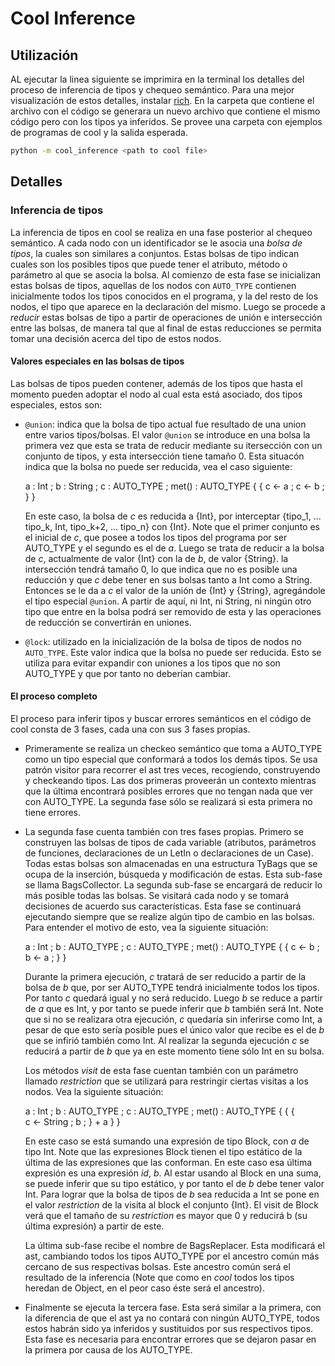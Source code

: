# Cool Inference

## Utilización

AL ejecutar la linea siguiente se imprimira en la terminal los detalles del
proceso de inferencia de tipos y chequeo semántico. Para una mejor visualización
de estos detalles, instalar [rich](https://github.com/willmcgugan/rich).
En la carpeta que contiene el archivo con el código se generara un nuevo archivo
que contiene el mismo código pero con los tipos ya inferidos. Se provee una carpeta
con ejemplos de programas de cool y la salida esperada.

```bash
python -m cool_inference <path to cool file>
```

## Detalles

### Inferencia de tipos

La inferencia de tipos en cool se realiza en una fase posterior al chequeo
semántico. A cada nodo con un identificador se le asocia una _bolsa de tipos_,
la cuales son similares a conjuntos. Estas bolsas de tipo indican cuales son
los posibles tipos que puede tener el atributo, método o parámetro al que se
asocia la bolsa. Al comienzo de esta fase se inicializan estas bolsas de
tipos, aquellas de los nodos con `AUTO_TYPE` contienen inicialmente todos los
tipos conocidos en el programa, y la del resto de los nodos, el tipo que
aparece en la declaración del mismo. Luego se procede a _reducir_ estas
bolsas de tipo a partir de operaciones de unión e intersección entre las
bolsas, de manera tal que al final de estas reducciones se permita tomar una
decisión acerca del tipo de estos nodos.

#### Valores especiales en las bolsas de tipos

Las bolsas de tipos pueden contener, además de los tipos que hasta el momento
pueden adoptar el nodo al cual esta está asociado, dos tipos especiales,
estos son:

- `@union`: indica que la bolsa de tipo actual fue resultado de una union
  entre varios tipos/bolsas. El valor `@union` se introduce en una bolsa la
  primera vez que esta se trata de reducir mediante su itersección con un
  conjunto de tipos, y esta intersección tiene tamaño 0. Esta situacón indica 
  que la bolsa no puede ser reducida, vea el caso siguiente:
  
  a : Int ;
  b : String ;
  c : AUTO_TYPE ;
  met() : AUTO_TYPE {
    {
      c <- a ;
      c <- b ;
    }
  }

  En este caso, la bolsa de _c_ es reducida a {Int}, por interceptar 
  {tipo_1, ... tipo_k, Int, tipo_k+2, ... tipo_n} con {Int}. Note que el primer 
  conjunto es el inicial de _c_, que posee a todos los tipos del programa por ser 
  AUTO_TYPE y el segundo es el de _a_.
  Luego se trata de reducir a la bolsa de _c_, actualmente de valor {Int} con la de
  _b_, de valor {String}. la intersección tendrá tamaño 0, lo que indica que no es 
  posible una reducción y que _c_ debe tener en sus bolsas tanto a Int como a String.
  Entonces se le da a _c_ el valor de la unión de {Int} y {String}, agregándole el
  tipo especial `@union`. A partir de aquí, ni Int, ni String, ni ningún otro tipo
  que entre en la bolsa podrá ser removido de esta y las operaciones de reducción se
  convertirán en uniones.


- `@lock`: utilizado en la inicialización de la bolsa de tipos de
  nodos no `AUTO_TYPE`. Este valor indica que la bolsa no puede ser reducida. Esto
  se utiliza para evitar expandir con uniones a los tipos que no son AUTO_TYPE y que
  por tanto no deberían cambiar.


#### El proceso completo
El proceso para inferir tipos y buscar errores semánticos en el código de cool consta de
3 fases, cada una con sus 3 fases propias.

- Primeramente se realiza un checkeo semántico que toma a AUTO_TYPE como un tipo especial
  que conformará a todos los demás tipos. Se usa patrón visitor para recorrer el ast tres veces,
  recogiendo, construyendo y checkeando tipos. Las dos primeras proveerán un contexto mientras
  que la última encontrará posibles errores que no tengan nada que ver con AUTO_TYPE. La segunda 
  fase sólo se realizará si esta primera no tiene errores.

- La segunda fase cuenta también con tres fases propias. Primero se construyen las bolsas de
  tipos de cada variable (atributos, parámetros de funciones, declaraciones de un LetIn o 
  declaraciones de un Case). Todas estas bolsas son almacenadas en una estructura TyBags que
  se ocupa de la inserción, búsqueda y modificación de estas. Esta sub-fase se llama BagsCollector.
  La segunda sub-fase se encargará de reducir lo más posible todas las bolsas. Se visitará
  cada nodo y se tomará decisiones de acuerdo sus características. Esta fase se continuará 
  ejecutando siempre que se realize algún tipo de cambio en las bolsas. Para entender el motivo
  de esto, vea la siguiente situación:

  a : Int ;
  b : AUTO_TYPE ;
  c : AUTO_TYPE ;
  met() : AUTO_TYPE {
    {
      c <- b ;
      b <- a ;
    }
  }
  
  Durante la primera ejecución, _c_ tratará de ser reducido a partir de la bolsa de _b_ que,
  por ser AUTO_TYPE tendrá inicialmente todos los tipos. Por tanto _c_ quedará igual y no será
  reducido. Luego _b_ se reduce a partir de _a_ que es Int, y por tanto se puede inferir que
  _b_ también será Int. Note que si no se realizara otra ejecución, _c_ quedaría sin inferirse
  como Int, a pesar de que esto sería posible pues el único valor que recibe es el de _b_ que
  se infirió también como Int. Al realizar la segunda ejecución _c_ se reducirá a partir de _b_
  que ya en este momento tiene sólo Int en su bolsa.

  Los métodos _visit_ de esta fase cuentan también con un parámetro llamado _restriction_ que 
  se utilizará para restringir ciertas visitas a los nodos. Vea la siguiente situación:

  a : Int ;
  b : AUTO_TYPE ;
  c : AUTO_TYPE ;
  met() : AUTO_TYPE {
    {
      {  
        c <- String ;
        b ;
      } + a 
    }
  }

  En este caso se está sumando una expresión de tipo Block, con _a_ de tipo Int. Note que las 
  expresiones Block tienen el tipo estático de la última de las expresiones que las conforman.
  En este caso esa última expresión es una expresión _id_, _b_. Al estar usando al Block en
  una suma, se puede inferir que su tipo estático, y por tanto el de _b_ debe tener valor Int.
  Para lograr que la bolsa de tipos de _b_ sea reducida a Int se pone en el valor _restriction_
  de la visita al block el conjunto {Int}. El visit de Block verá que el tamaño de su 
  _restriction_ es mayor que 0 y reducirá b (su última expresión) a partir de este.

  La última sub-fase recibe el nombre de BagsReplacer. Esta modificará el ast, cambiando todos
  los tipos AUTO_TYPE por el ancestro común más cercano de sus respectivas bolsas. Este
  ancestro común será el resultado de la inferencia (Note que como en _cool_ todos los tipos
  heredan de Object, en el peor caso éste será el ancestro).

- Finalmente se ejecuta la tercera fase. Esta será similar a la primera, con la diferencia de
  que el ast ya no contará con ningún AUTO_TYPE, todos estos habrán sido ya inferidos y
  sustituidos por sus respectivos tipos. Esta fase es necesaria para encontrar errores que
  se dejaron pasar en la primera por causa de los AUTO_TYPE.